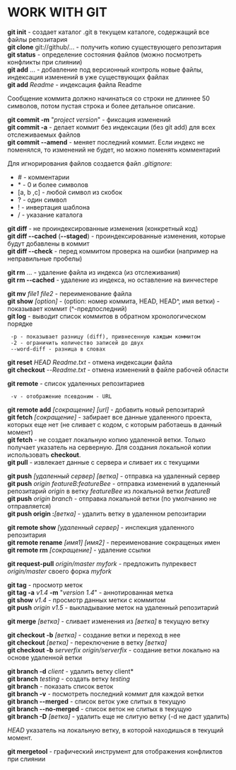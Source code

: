 # WORK WITH GIT

**git init** - создает каталог .git в текущем каталоге, содержащий все файлы репозитария  
**git clone** git://github/... - получить копию существующего репозитария  
**git status** - определение состояния файлов (можно посмотреть конфликты при слиянии)  
**git add** ... - добавление под версионный контроль новые файлы, индексация изменений в уже существующих файлах  
**git add** *Readme* - индексация файла Readme  

Сообщение коммита должно начинаться со строки не длиннее 50 символов, потом пустая строка и более детальное описание.

**git commit -m** "*project version*" - фиксация изменений  
**git commit -a** - делает коммит без индексации (без git add) для всех отслеживаемых файлов  
**git commit --amend** - меняет последний коммит. Если индекс не поменялся, то изменений не будет, но можно поменять комментарий  

Для игнорирования файлов создается файл *.gitignore*:  
* \# - комментарии  
* \* - 0 и более символов  
* [a, b ,c] - любой символ из скобок  
* ? - один символ  
* ! - инвертация шаблона  
* / - указание каталога

**git diff** - не проиндексированные изменения (конкретный код)  
**git diff --cached** (**--staged**) - проиндексированные изменения, которые будут добавлены в коммит  
**git diff --check** - перед коммитом проверка на ошибки (например на неправильные пробелы)  

**git rm** ... - удаление файла из индекса (из отслеживания)  
**git rm --cached** - удаление из индекса, но оставление на винчестере  

**git mv** *file1 file2* - переименование файла  
**git show** *[option]* - (option: номер коммита, HEAD, HEAD^, имя ветки) - показывает коммит (^-предпоследний)  
**git log** - выводит список коммитов в обратном хронологическом порядке

     -p - показывает разницу (diff), привнесенную каждым коммитом  
	 -2 - ограничить количество записей до двух  
	 --word-diff - разница в словах
	 

**git reset** *HEAD Readme.txt* - отмена индексации файла  
**git checkout** --*Readme.txt* - отмена изменений в файле рабочей области

**git remote** - список удаленных репозитариев

     -v - отображение псевдоним - URL
	 
**git remote add** *[сокращение] [url]* - добавить новый репозитарий  
**git fetch** *[сокращение]* - забирает все данные удаленного проекта, которых еще нет (не сливает с кодом, с которым работаешь в данный момент)  
**git fetch** - не создает локальную копию удаленной ветки. Только получает указатель на серверную. Для создания локальной копии использовать **checkout**.  
**git pull** - извлекает данные с сервера и сливает их с текущими  

**git push** *[удаленный сервер] [ветка]* - отправка на удаленный сервер  
**git push** *origin featureB:featureBee* - отправка изменений в удаленный репозитарий *origin* в ветку *featureBee* из локальной ветки *featureB*  
**git push** *origin branch* - отправка локальной ветки (по умолчанию не отправляется)  
**git push origin :***[ветка]* - удалить ветку в удаленном репозитарии


**git remote show** *[удаленный сервер]* - инспекция удаленного репозитария  
**git remote rename** *[имя1] [имя2]* - переименование сокращеных имен  
**git remote rm** *[сокращение]* - удаление ссылки

**git request-pull** *origin/master myfork* - предложить пулреквест *origin/master* своего форка *myfork*  

**git tag** - просмотр меток  
**git tag -a** *v1.4* **-m** "*version 1.4*" - аннотированная метка  
**git show** *v1.4* - просмотр данных метки с коммитом  
**git push** *origin v1.5* - выкладывание меток на удаленный репозитарий


**git merge** *[ветка]* - сливает изменения из *[ветка]* в текущую ветку  

**git checkout -b** *[ветка]* - создание ветки и переход в нее  
**git checkout** *[ветка]* - переключение в ветку *[ветка]*  
**git checkout -b** *serverfix origin/serverfix* - создание ветки локально на основе удаленной ветки  

**git branch -d** *client* - удалить ветку client*  
**git branch** *testing* - создать ветку *testing*  
**git branch** - показать список веток  
**git branch -v** - посмотреть последний коммит для каждой ветки  
**git branch --merged** - список веток уже слитых в текущую  
**git branch --no-merged** - список веток не слитых в текущую  
**git branch -D** *[ветка]* - удалить еще не слитую ветку (-d не даст удалить)

*HEAD* указатель на локальную ветку, в которой находишься в текущий момент.

**git mergetool** - графический инструмент для отображения конфликтов при слиянии

